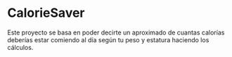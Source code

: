 # CalorieSaver
Este proyecto se basa en poder decirte un aproximado de cuantas calorías deberías estar comiendo al día según tu peso y estatura haciendo los cálculos. 
